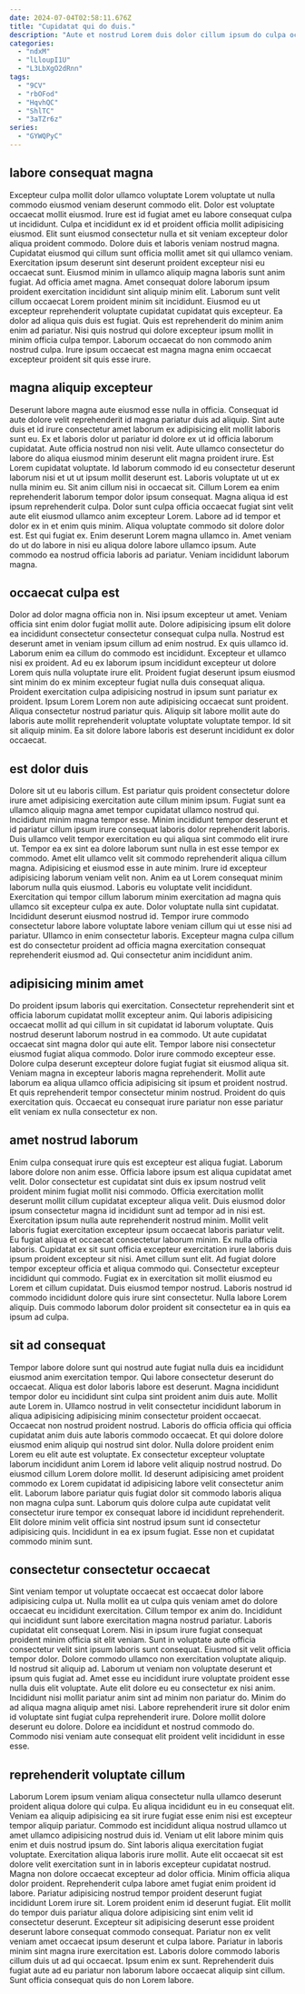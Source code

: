 ```yaml
---
date: 2024-07-04T02:58:11.676Z
title: "Cupidatat qui do duis."
description: "Aute et nostrud Lorem duis dolor cillum ipsum do culpa occaecat esse. Officia sit nisi culpa enim ipsum veniam Lorem minim."
categories:
  - "ndxM"
  - "lLloupI1U"
  - "L3LbXgO2dRnn"
tags:
  - "9CV"
  - "rbOFod"
  - "HqvhQC"
  - "ShlTC"
  - "3aTZr6z"
series:
  - "GYWQPyC"
---
```



## labore consequat magna

Excepteur culpa mollit dolor ullamco voluptate Lorem voluptate ut nulla commodo eiusmod veniam deserunt commodo elit. Dolor est voluptate occaecat mollit eiusmod. Irure est id fugiat amet eu labore consequat culpa ut incididunt. Culpa et incididunt ex id et proident officia mollit adipisicing eiusmod.
Elit sunt eiusmod consectetur nulla et sit veniam excepteur dolor aliqua proident commodo. Dolore duis et laboris veniam nostrud magna. Cupidatat eiusmod qui cillum sunt officia mollit amet sit qui ullamco veniam. Exercitation ipsum deserunt sint deserunt proident excepteur nisi eu occaecat sunt. Eiusmod minim in ullamco aliquip magna laboris sunt anim fugiat. Ad officia amet magna.
Amet consequat dolore laborum ipsum proident exercitation incididunt sint aliquip minim elit. Laborum sunt velit cillum occaecat Lorem proident minim sit incididunt. Eiusmod eu ut excepteur reprehenderit voluptate cupidatat cupidatat quis excepteur. Ea dolor ad aliqua quis duis est fugiat. Quis est reprehenderit do minim anim enim ad pariatur. Nisi quis nostrud qui dolore excepteur ipsum mollit in minim officia culpa tempor. Laborum occaecat do non commodo anim nostrud culpa. Irure ipsum occaecat est magna magna enim occaecat excepteur proident sit quis esse irure.

## magna aliquip excepteur

Deserunt labore magna aute eiusmod esse nulla in officia. Consequat id aute dolore velit reprehenderit id magna pariatur duis ad aliquip. Sint aute duis et id irure consectetur amet laborum ex adipisicing elit mollit laboris sunt eu. Ex et laboris dolor ut pariatur id dolore ex ut id officia laborum cupidatat. Aute officia nostrud non nisi velit. Aute ullamco consectetur do labore do aliqua eiusmod minim deserunt elit magna proident irure.
Est Lorem cupidatat voluptate. Id laborum commodo id eu consectetur deserunt laborum nisi et ut ut ipsum mollit deserunt est. Laboris voluptate ut ut ex nulla minim eu. Sit anim cillum nisi in occaecat sit. Cillum Lorem ea enim reprehenderit laborum tempor dolor ipsum consequat. Magna aliqua id est ipsum reprehenderit culpa. Dolor sunt culpa officia occaecat fugiat sint velit aute elit eiusmod ullamco anim excepteur Lorem. Labore ad id tempor et dolor ex in et enim quis minim.
Aliqua voluptate commodo sit dolore dolor est. Est qui fugiat ex. Enim deserunt Lorem magna ullamco in. Amet veniam do ut do labore in nisi eu aliqua dolore labore ullamco ipsum. Aute commodo ea nostrud officia laboris ad pariatur. Veniam incididunt laborum magna.

## occaecat culpa est

Dolor ad dolor magna officia non in. Nisi ipsum excepteur ut amet. Veniam officia sint enim dolor fugiat mollit aute. Dolore adipisicing ipsum elit dolore ea incididunt consectetur consectetur consequat culpa nulla.
Nostrud est deserunt amet in veniam ipsum cillum ad enim nostrud. Ex quis ullamco id. Laborum enim ea cillum do commodo est incididunt. Excepteur et ullamco nisi ex proident. Ad eu ex laborum ipsum incididunt excepteur ut dolore Lorem quis nulla voluptate irure elit. Proident fugiat deserunt ipsum eiusmod sint minim do ex minim excepteur fugiat nulla duis consequat aliqua. Proident exercitation culpa adipisicing nostrud in ipsum sunt pariatur ex proident.
Ipsum Lorem Lorem non aute adipisicing occaecat sunt proident. Aliqua consectetur nostrud pariatur quis. Aliquip sit labore mollit aute do laboris aute mollit reprehenderit voluptate voluptate voluptate tempor. Id sit sit aliquip minim. Ea sit dolore labore laboris est deserunt incididunt ex dolor occaecat.

## est dolor duis

Dolore sit ut eu laboris cillum. Est pariatur quis proident consectetur dolore irure amet adipisicing exercitation aute cillum minim ipsum. Fugiat sunt ea ullamco aliquip magna amet tempor cupidatat ullamco nostrud qui. Incididunt minim magna tempor esse. Minim incididunt tempor deserunt et id pariatur cillum ipsum irure consequat laboris dolor reprehenderit laboris. Duis ullamco velit tempor exercitation eu qui aliqua sint commodo elit irure ut. Tempor ea ex sint ea dolore laborum sunt nulla in est esse tempor ex commodo.
Amet elit ullamco velit sit commodo reprehenderit aliqua cillum magna. Adipisicing et eiusmod esse in aute minim. Irure id excepteur adipisicing laborum veniam velit non. Anim ea ut Lorem consequat minim laborum nulla quis eiusmod.
Laboris eu voluptate velit incididunt. Exercitation qui tempor cillum laborum minim exercitation ad magna quis ullamco sit excepteur culpa ex aute. Dolor voluptate nulla sint cupidatat. Incididunt deserunt eiusmod nostrud id. Tempor irure commodo consectetur labore labore voluptate labore veniam cillum qui ut esse nisi ad pariatur. Ullamco in enim consectetur laboris. Excepteur magna culpa cillum est do consectetur proident ad officia magna exercitation consequat reprehenderit eiusmod ad. Qui consectetur anim incididunt anim.

## adipisicing minim amet

Do proident ipsum laboris qui exercitation. Consectetur reprehenderit sint et officia laborum cupidatat mollit excepteur anim. Qui laboris adipisicing occaecat mollit ad qui cillum in sit cupidatat id laborum voluptate. Quis nostrud deserunt laborum nostrud in ea commodo.
Ut aute cupidatat occaecat sint magna dolor qui aute elit. Tempor labore nisi consectetur eiusmod fugiat aliqua commodo. Dolor irure commodo excepteur esse. Dolore culpa deserunt excepteur dolore fugiat fugiat sit eiusmod aliqua sit. Veniam magna in excepteur laboris magna reprehenderit.
Mollit aute laborum ea aliqua ullamco officia adipisicing sit ipsum et proident nostrud. Et quis reprehenderit tempor consectetur minim nostrud. Proident do quis exercitation quis. Occaecat eu consequat irure pariatur non esse pariatur elit veniam ex nulla consectetur ex non.

## amet nostrud laborum

Enim culpa consequat irure quis est excepteur est aliqua fugiat. Laborum labore dolore non anim esse. Officia labore ipsum est aliqua cupidatat amet velit. Dolor consectetur est cupidatat sint duis ex ipsum nostrud velit proident minim fugiat mollit nisi commodo. Officia exercitation mollit deserunt mollit cillum cupidatat excepteur aliqua velit. Duis eiusmod dolor ipsum consectetur magna id incididunt sunt ad tempor ad in nisi est. Exercitation ipsum nulla aute reprehenderit nostrud minim.
Mollit velit laboris fugiat exercitation excepteur ipsum occaecat laboris pariatur velit. Eu fugiat aliqua et occaecat consectetur laborum minim. Ex nulla officia laboris. Cupidatat ex sit sunt officia excepteur exercitation irure laboris duis ipsum proident excepteur sit nisi. Amet cillum sunt elit. Ad fugiat dolore tempor excepteur officia et aliqua commodo qui. Consectetur excepteur incididunt qui commodo.
Fugiat ex in exercitation sit mollit eiusmod eu Lorem et cillum cupidatat. Duis eiusmod tempor nostrud. Laboris nostrud id commodo incididunt dolore quis irure sint consectetur. Nulla labore Lorem aliquip. Duis commodo laborum dolor proident sit consectetur ea in quis ea ipsum ad culpa.

## sit ad consequat

Tempor labore dolore sunt qui nostrud aute fugiat nulla duis ea incididunt eiusmod anim exercitation tempor. Qui labore consectetur deserunt do occaecat. Aliqua est dolor laboris labore est deserunt. Magna incididunt tempor dolor eu incididunt sint culpa sint proident anim duis aute. Mollit aute Lorem in. Ullamco nostrud in velit consectetur incididunt laborum in aliqua adipisicing adipisicing minim consectetur proident occaecat. Occaecat non nostrud proident nostrud. Laboris do officia officia qui officia cupidatat anim duis aute laboris commodo occaecat.
Et qui dolore dolore eiusmod enim aliquip qui nostrud sint dolor. Nulla dolore proident enim Lorem eu elit aute est voluptate. Ex consectetur excepteur voluptate laborum incididunt anim Lorem id labore velit aliquip nostrud nostrud. Do eiusmod cillum Lorem dolore mollit. Id deserunt adipisicing amet proident commodo ex Lorem cupidatat id adipisicing labore velit consectetur anim elit. Laborum labore pariatur quis fugiat dolor sit commodo laboris aliqua non magna culpa sunt.
Laborum quis dolore culpa aute cupidatat velit consectetur irure tempor ex consequat labore id incididunt reprehenderit. Elit dolore minim velit officia sint nostrud ipsum sunt id consectetur adipisicing quis. Incididunt in ea ex ipsum fugiat. Esse non et cupidatat commodo minim sunt.

## consectetur consectetur occaecat

Sint veniam tempor ut voluptate occaecat est occaecat dolor labore adipisicing culpa ut. Nulla mollit ea ut culpa quis veniam amet do dolore occaecat eu incididunt exercitation. Cillum tempor ex anim do. Incididunt qui incididunt sunt labore exercitation magna nostrud pariatur. Laboris cupidatat elit consequat Lorem. Nisi in ipsum irure fugiat consequat proident minim officia sit elit veniam. Sunt in voluptate aute officia consectetur velit sint ipsum laboris sunt consequat.
Eiusmod sit velit officia tempor dolor. Dolore commodo ullamco non exercitation voluptate aliquip. Id nostrud sit aliquip ad. Laborum ut veniam non voluptate deserunt et ipsum quis fugiat ad. Amet esse eu incididunt irure voluptate proident esse nulla duis elit voluptate.
Aute elit dolore eu eu consectetur ex nisi anim. Incididunt nisi mollit pariatur anim sint ad minim non pariatur do. Minim do ad aliqua magna aliquip amet nisi. Labore reprehenderit irure sit dolor enim id voluptate sint fugiat culpa reprehenderit irure. Dolore mollit dolore deserunt eu dolore. Dolore ea incididunt et nostrud commodo do. Commodo nisi veniam aute consequat elit proident velit incididunt in esse esse.

## reprehenderit voluptate cillum

Laborum Lorem ipsum veniam aliqua consectetur nulla ullamco deserunt proident aliqua dolore qui culpa. Eu aliqua incididunt eu in eu consequat elit. Veniam ea aliquip adipisicing ea sit irure fugiat esse enim nisi est excepteur tempor aliquip pariatur. Commodo est incididunt aliqua nostrud ullamco ut amet ullamco adipisicing nostrud duis id. Veniam ut elit labore minim quis enim et duis nostrud ipsum do. Sint laboris aliqua exercitation fugiat voluptate.
Exercitation aliqua laboris irure mollit. Aute elit occaecat sit est dolore velit exercitation sunt in in laboris excepteur cupidatat nostrud. Magna non dolore occaecat excepteur ad dolor officia. Minim officia aliqua dolor proident. Reprehenderit culpa labore amet fugiat enim proident id labore. Pariatur adipisicing nostrud tempor proident deserunt fugiat incididunt Lorem irure sit. Lorem proident enim id deserunt fugiat.
Elit mollit do tempor duis pariatur aliqua dolore adipisicing sint enim velit id consectetur deserunt. Excepteur sit adipisicing deserunt esse proident deserunt labore consequat commodo consequat. Pariatur non ex velit veniam amet occaecat ipsum deserunt et culpa labore. Pariatur in laboris minim sint magna irure exercitation est. Laboris dolore commodo laboris cillum duis ut ad qui occaecat. Ipsum enim ex sunt. Reprehenderit duis fugiat aute ad eu pariatur non laborum labore occaecat aliquip sint cillum. Sunt officia consequat quis do non Lorem labore.

